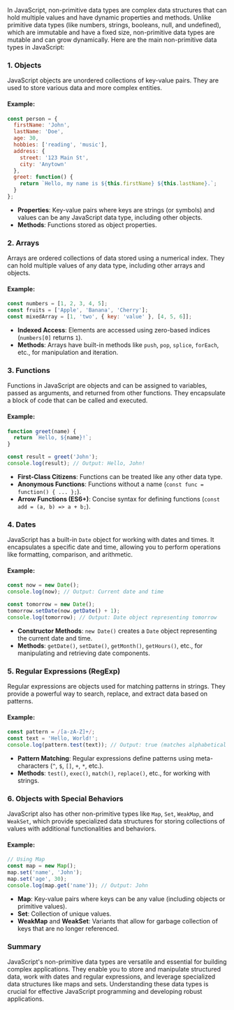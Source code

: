 In JavaScript, non-primitive data types are complex data structures that can hold multiple values and have dynamic properties and methods. Unlike primitive data types (like numbers, strings, booleans, null, and undefined), which are immutable and have a fixed size, non-primitive data types are mutable and can grow dynamically. Here are the main non-primitive data types in JavaScript:

### 1. Objects

JavaScript objects are unordered collections of key-value pairs. They are used to store various data and more complex entities.

#### Example:

```javascript
const person = {
  firstName: 'John',
  lastName: 'Doe',
  age: 30,
  hobbies: ['reading', 'music'],
  address: {
    street: '123 Main St',
    city: 'Anytown'
  },
  greet: function() {
    return `Hello, my name is ${this.firstName} ${this.lastName}.`;
  }
};
```

- **Properties**: Key-value pairs where keys are strings (or symbols) and values can be any JavaScript data type, including other objects.
- **Methods**: Functions stored as object properties.

### 2. Arrays

Arrays are ordered collections of data stored using a numerical index. They can hold multiple values of any data type, including other arrays and objects.

#### Example:

```javascript
const numbers = [1, 2, 3, 4, 5];
const fruits = ['Apple', 'Banana', 'Cherry'];
const mixedArray = [1, 'two', { key: 'value' }, [4, 5, 6]];
```

- **Indexed Access**: Elements are accessed using zero-based indices (`numbers[0]` returns `1`).
- **Methods**: Arrays have built-in methods like `push`, `pop`, `splice`, `forEach`, etc., for manipulation and iteration.

### 3. Functions

Functions in JavaScript are objects and can be assigned to variables, passed as arguments, and returned from other functions. They encapsulate a block of code that can be called and executed.

#### Example:

```javascript
function greet(name) {
  return `Hello, ${name}!`;
}

const result = greet('John');
console.log(result); // Output: Hello, John!
```

- **First-Class Citizens**: Functions can be treated like any other data type.
- **Anonymous Functions**: Functions without a name (`const func = function() { ... };`).
- **Arrow Functions (ES6+)**: Concise syntax for defining functions (`const add = (a, b) => a + b;`).

### 4. Dates

JavaScript has a built-in `Date` object for working with dates and times. It encapsulates a specific date and time, allowing you to perform operations like formatting, comparison, and arithmetic.

#### Example:

```javascript
const now = new Date();
console.log(now); // Output: Current date and time

const tomorrow = new Date();
tomorrow.setDate(now.getDate() + 1);
console.log(tomorrow); // Output: Date object representing tomorrow
```

- **Constructor Methods**: `new Date()` creates a `Date` object representing the current date and time.
- **Methods**: `getDate()`, `setDate()`, `getMonth()`, `getHours()`, etc., for manipulating and retrieving date components.

### 5. Regular Expressions (RegExp)

Regular expressions are objects used for matching patterns in strings. They provide a powerful way to search, replace, and extract data based on patterns.

#### Example:

```javascript
const pattern = /[a-zA-Z]+/;
const text = 'Hello, World!';
console.log(pattern.test(text)); // Output: true (matches alphabetical characters)
```

- **Pattern Matching**: Regular expressions define patterns using meta-characters (`^`, `$`, `[]`, `+`, `*`, etc.).
- **Methods**: `test()`, `exec()`, `match()`, `replace()`, etc., for working with strings.

### 6. Objects with Special Behaviors

JavaScript also has other non-primitive types like `Map`, `Set`, `WeakMap`, and `WeakSet`, which provide specialized data structures for storing collections of values with additional functionalities and behaviors.

#### Example:

```javascript
// Using Map
const map = new Map();
map.set('name', 'John');
map.set('age', 30);
console.log(map.get('name')); // Output: John
```

- **Map**: Key-value pairs where keys can be any value (including objects or primitive values).
- **Set**: Collection of unique values.
- **WeakMap** and **WeakSet**: Variants that allow for garbage collection of keys that are no longer referenced.

### Summary

JavaScript's non-primitive data types are versatile and essential for building complex applications. They enable you to store and manipulate structured data, work with dates and regular expressions, and leverage specialized data structures like maps and sets. Understanding these data types is crucial for effective JavaScript programming and developing robust applications.